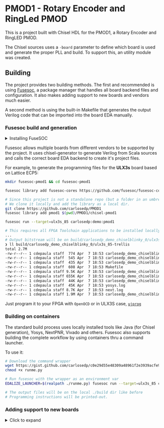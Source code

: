 # PMOD1 - Rotary Encoder and RingLed PMOD

This is a project built with Chisel HDL for the PMOD1, a Rotary Encoder and RingLED PMOD.

The Chisel sources uses a `-board` parameter to define which board is used and generate the proper PLL and build. To support this, an utility module was created.

## Building

The project provides two building methods. The first and recommended is using [Fusesoc](https://github.com/olofk/fusesoc), a package manager that handles all board backend files and configuration. It also makes adding support to new boards and vendors much easier.

A second method is using the built-in Makefile that generates the output Verilog code that can be imported into the board EDA manually.

### Fusesoc build and generation

<details>
  <summary>Installing FuseSOC</summary>

To install Fusesoc (requires Python3 and pip3):

```sh
pip3 install --upgrade --user fusesoc
```

Check if it's working:

```sh
$ fusesoc --version
1.12.0
```

If the terminal reports an error about the command not being found check that the directory `~/.local/bin` is in your command search path (`export PATH=~/.local/bin:$PATH`).

</details>

Fusesoc allows multiple boards from different vendors to be supported by the project. It uses chisel-generator to generate Verilog from Scala sources and calls the correct board EDA backend to create it's project files.

For example, to generate the programming files for the **ULX3s** board based on Lattice ECP5:

```sh
mkdir fusesoc-pmod1 && cd fusesoc-pmod1

fusesoc library add fusesoc-cores https://github.com/fusesoc/fusesoc-cores

# Since this project is not a standalone repo (but a folder in an umbrella repo)
# We clone it locally and add the library as a local dir.
git clone https://github.com/carlosedp/PMOD1
fusesoc library add pmod1 $(pwd)/PMOD1/chisel-pmod1

fusesoc run --target=ulx3s_85 carlosedp:demo:pmod1

# This requires all FPGA Toolchain applications to be installed locally, keep reading for a portable solution using containers
...
# Output bitstream will be on build/carlosedp_demo_chiselblinky_0/ulx3s_85-trellis
❯ ll build/carlosedp_demo_chiselblinky_0/ulx3s_85-trellis
total 2.7M
-rw-r--r-- 1 cdepaula staff  774 Apr  7 18:53 carlosedp_demo_chiselblinky_0.eda.yml
-rw-r--r-- 1 cdepaula staff  545 Apr  7 18:53 carlosedp_demo_chiselblinky_0.tcl
-rw-r--r-- 1 cdepaula staff  435 Apr  7 18:53 carlosedp_demo_chiselblinky_0.mk
-rw-r--r-- 1 cdepaula staff  608 Apr  7 18:53 Makefile
-rw-r--r-- 1 cdepaula staff 9.5K Apr  7 18:53 carlosedp_demo_chiselblinky_0.blif
-rw-r--r-- 1 cdepaula staff 655K Apr  7 18:53 carlosedp_demo_chiselblinky_0.json
-rw-r--r-- 1 cdepaula staff  44K Apr  7 18:53 carlosedp_demo_chiselblinky_0.edif
-rw-r--r-- 1 cdepaula staff  45K Apr  7 18:53 yosys.log
-rw-r--r-- 1 cdepaula staff 8.7K Apr  7 18:53 next.log
-rw-r--r-- 1 cdepaula staff 1.9M Apr  7 18:53 carlosedp_demo_chiselblinky_0.bit
```

Just program it to your FPGA with `OpenOCD` or in ULX3S case, [`ujprog`](https://github.com/f32c/tools/tree/master/ujprog)

### Building on containers

The standard build process uses locally installed tools like Java (for Chisel generation), Yosys, NextPNR, Vivado and others. Fusesoc also supports building the complete workflow by using containers thru a command launcher.

To use it:

```sh
# Download the command wrapper
wget https://gist.github.com/carlosedp/c0e29d55e48309a48961f2e3939acfe9/raw/bfeb1cfe2e188c1d5ced0b09aabc9902fdfda6aa/runme.py
chmod +x runme.py

# Run fusesoc with the wrapper as an environment var
EDALIZE_LAUNCHER=$(realpath ./runme.py) fusesoc run --target=ulx3s_85 carlosedp:demo:pmod1

# The output files will be on the local ./build dir like before
# Programming instructions will be printed-out.
```

### Adding support to new boards

<details>
  <summary>Click to expand</summary>

Support for new boards can be added in the `pmod1.core` file and programming instructions in the `proginfo/buildconfig.yaml` together with a board template text.

Three sections are required:

#### Fileset

Filesets lists the dependency from the chisel-generator, that outputs Verilog from Chisel (Scala) code. It also contains the static files used for each board like constraints and programming config that must be copied to the output project dir and used by EDA. The programming info text template is also added.

```yaml
  ulx3s-85:
    depend: ["fusesoc:utils:generators:0.1.6"]
    files:
      - constraints/ecp5-ulx3s.lpf: { file_type: LPF }
      - openocd/ft231x.cfg: { file_type: user }
      - openocd/LFE5U-85F.cfg: { file_type: user }
      - proginfo/ulx3s-template.txt: { file_type: user }
```

#### Generate

The generator section contains the Chisel generator parameters. It has the arguments to be passed to Chisel (the board), the project name and the output files created by the generator to be used by the EDA.

```yaml
  ulx3s:
    generator: chisel
    parameters:
      extraargs: "-board ulx3s"
      chiselproject: toplevel
      copy_core: true
      output:
        files:
          - generated/Toplevel.v: { file_type: verilogSource }
          - generated/pll_ulx3s.v: { file_type: verilogSource }
```

#### Target

Finally the target section has the board information to be passed to the EDA tools. Parameters like the package/die or extra parameters to synthesis or PnR. This is highly dependent of the EDA backend. It's name is the one passed on the `--target=` param on FuseSoc. It also references the fileset and generate configs.

```yaml
  ulx3s_85:
    default_tool: trellis
    description: ULX3S 85k version
    filesets: [ulx3s-85, proginfo]
    generate: [ulx3s]
    hooks:
      post_run: [ulx3s-85f]
    tools:
      diamond:
        part: LFE5U-85F-6BG381C
      trellis:
        nextpnr_options: [--package, CABGA381, --85k]
    toplevel: Toplevel
```

#### Post-run script

If you desire to add a programming information text output after generating the bitstream files, add the board to the `scripts` section (and to it's target hooks) calling the proginfo.py with a board identifier that must match the `boardconfig.yaml` file in the `proginfo` dir.

```yaml
  artya7-35t:
    cmd : [python3, proginfo.py, artya7-35t]
```

The `boardconfig.yaml` file must contain the files names used by each board and a corresponding template `.txt` file that will contain the output text. This will be printed after bitstream generation.

</details>
